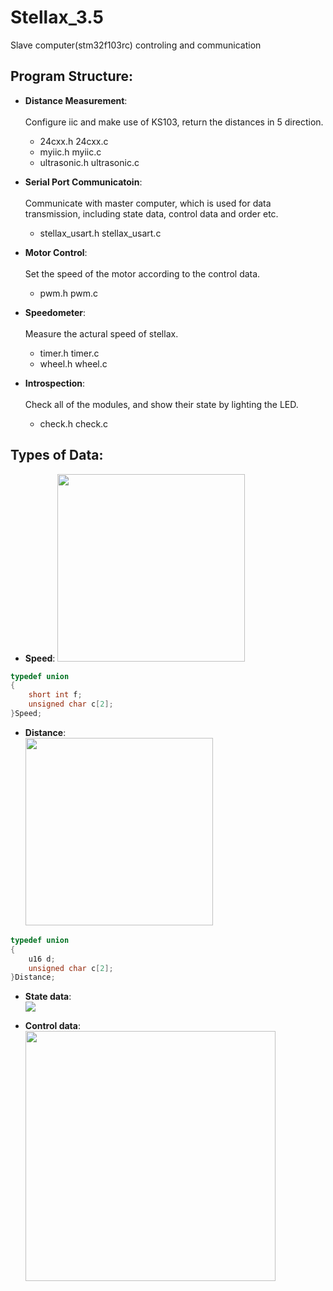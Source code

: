 # Stellax_3.5
Slave computer(stm32f103rc) controling and communication

## Program Structure:
- **Distance Measurement**:<br>  
Configure iic and make use of KS103, return the distances in 5 direction.<br>  
	- 24cxx.h					    24cxx.c
	- myiic.h					    myiic.c
	- ultrasonic.h  	    ultrasonic.c 
	
- **Serial Port Communicatoin**:<br>  
Communicate with master computer,  which is used for data transmission, including state data, control data and order etc.<br>  
	- stellax_usart.h			stellax_usart.c
	
- **Motor Control**:<br>  
Set the speed of the motor according to the control data.<br>  
	- pwm.h pwm.c
	
- **Speedometer**:<br>  
Measure the actural speed of stellax.<br>  
	- timer.h timer.c 
	- wheel.h wheel.c
	
- **Introspection**:<br>  
Check all of the modules, and show their state by lighting the LED. <br>  
	- check.h check.c

## Types of Data:
- **Speed**:
<img src=https://github.com/stuRobotics/stellax_3.5_stm32/blob/master/img/Speed.png width=300 /> <br>  
```C
typedef union
{
	short int f;
	unsigned char c[2];
}Speed;
```
- **Distance**:  
<img src=https://github.com/stuRobotics/stellax_3.5_stm32/blob/master/img/Distance.png width=300/> <br> 
```C
typedef union
{
	u16 d;
	unsigned char c[2];
}Distance;
```
- **State data**:  
<img src=https://github.com/stuRobotics/stellax_3.5_stm32/blob/master/img/state_data.png /> <br>  

- **Control data**: 
<img src=https://github.com/stuRobotics/stellax_3.5_stm32/blob/master/img/Control_data.png width=400/> <br>  
